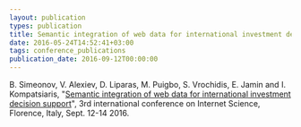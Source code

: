 ```yaml
---
layout: publication
types: publication
title: Semantic integration of web data for international investment decision support
date: 2016-05-24T14:52:41+03:00
tags: conference_publications
publication_date: 2016-09-12T00:00:00
---
```

B. Simeonov, V. Alexiev, D. Liparas, M. Puigbo, S. Vrochidis, E. Jamin and I. Kompatsiaris, "[Semantic integration of web data for international investment decision support](https://www.researchgate.net/publication/306526993_Semantic_Integration_of_Web_Data_for_International_Investment_Decision_Support)", 3rd international conference on Internet Science, Florence, Italy, Sept. 12-14 2016.